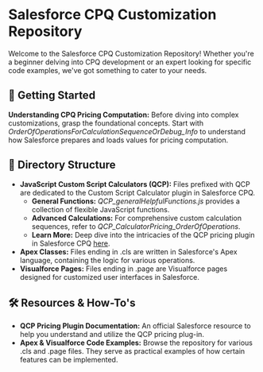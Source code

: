 <!DOCTYPE html>
<html lang="en">
<head>
    <meta charset="UTF-8">
    <title>Salesforce CPQ Customization Repository</title>
</head>
<body>

<h1>Salesforce CPQ Customization Repository</h1>
<p>Welcome to the Salesforce CPQ Customization Repository! Whether you're a beginner delving into CPQ development or an expert looking for specific code examples, we've got something to cater to your needs.</p>

<h2>🚀 Getting Started</h2>
<p><strong>Understanding CPQ Pricing Computation:</strong> Before diving into complex customizations, grasp the foundational concepts. Start with <em>OrderOfOperationsForCalculationSequenceOrDebug_Info</em> to understand how Salesforce prepares and loads values for pricing computation.</p>

<h2>📁 Directory Structure</h2>
<ul>
    <li><strong>JavaScript Custom Script Calculators (QCP):</strong> Files prefixed with QCP are dedicated to the Custom Script Calculator plugin in Salesforce CPQ.
        <ul>
            <li><strong>General Functions:</strong> <em>QCP_generalHelpfulFunctions.js</em> provides a collection of flexible JavaScript functions.</li>
            <li><strong>Advanced Calculations:</strong> For comprehensive custom calculation sequences, refer to <em>QCP_CalculatorPricing_OrderOfOperations</em>.</li>
            <li><strong>Learn More:</strong> Deep dive into the intricacies of the QCP pricing plugin in Salesforce CPQ <a href="https://developer.salesforce.com/docs/atlas.en-us.cpq_dev_plugins.meta/cpq_dev_plugins/cpq_dev_jsqcp_parent.htm">here</a>.</li>
        </ul>
    </li>
    <li><strong>Apex Classes:</strong> Files ending in .cls are written in Salesforce's Apex language, containing the logic for various operations.</li>
    <li><strong>Visualforce Pages:</strong> Files ending in .page are Visualforce pages designed for customized user interfaces in Salesforce.</li>
</ul>

<h2>🛠 Resources & How-To's</h2>
<ul>
    <li><strong>QCP Pricing Plugin Documentation:</strong> An official Salesforce resource to help you understand and utilize the QCP pricing plug-in.</li>
    <li><strong>Apex & Visualforce Code Examples:</strong> Browse the repository for various .cls and .page files. They serve as practical examples of how certain features can be implemented.</li>
</ul>

</body>
</html>
